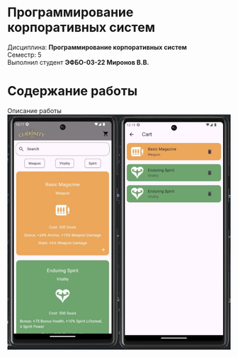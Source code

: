 # Программирование корпоративных систем
Дисциплина: **Программирование корпоративных систем** <br>
Семестр: 5 <br>
Выполнил студент **ЭФБО-03-22 Миронов В.В.** <br>

# Содержание работы
Описание работы <br>
![Фотография работы](/pictures/pixel6_prac4.jpg "Фотография работы")

